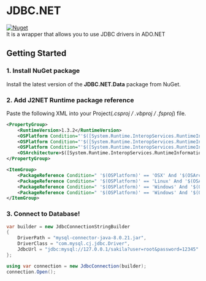 # JDBC.NET
[![Nuget](https://img.shields.io/nuget/v/JDBC.NET.Data)](https://www.nuget.org/packages/JDBC.NET.Data/)  
It is a wrapper that allows you to use JDBC drivers in ADO.NET

## Getting Started
### 1. Install NuGet package
Install the latest version of the **JDBC.NET.Data** package from NuGet.

### 2. Add J2NET Runtime package reference
Paste the following XML into your Project(*.csproj / .vbproj / .fsproj*) file.

```xml
<PropertyGroup>
    <RuntimeVersion>1.3.2</RuntimeVersion>
    <OSPlatform Condition="'$([System.Runtime.InteropServices.RuntimeInformation]::IsOSPlatform($([System.Runtime.InteropServices.OSPlatform]::OSX)))' == 'true'">OSX</OSPlatform>
    <OSPlatform Condition="'$([System.Runtime.InteropServices.RuntimeInformation]::IsOSPlatform($([System.Runtime.InteropServices.OSPlatform]::Linux)))' == 'true'">Linux</OSPlatform>
    <OSPlatform Condition="'$([System.Runtime.InteropServices.RuntimeInformation]::IsOSPlatform($([System.Runtime.InteropServices.OSPlatform]::Windows)))' == 'true'">Windows</OSPlatform>
    <OSArchitecture>$([System.Runtime.InteropServices.RuntimeInformation]::ProcessArchitecture)</OSArchitecture>
</PropertyGroup>

<ItemGroup>
    <PackageReference Condition=" '$(OSPlatform)' == 'OSX' And '$(OSArchitecture)' == 'X64' " Include="J2NET.Runtime.Mac" Version="$(RuntimeVersion)" />
    <PackageReference Condition=" '$(OSPlatform)' == 'Linux' And '$(OSArchitecture)' == 'X64' " Include="J2NET.Runtime.Linux" Version="$(RuntimeVersion)" />
    <PackageReference Condition=" '$(OSPlatform)' == 'Windows' And '$(OSArchitecture)' == 'X64' " Include="J2NET.Runtime.Win64" Version="$(RuntimeVersion)" />
    <PackageReference Condition=" '$(OSPlatform)' == 'Windows' And '$(OSArchitecture)' == 'X86' " Include="J2NET.Runtime.Win32" Version="$(RuntimeVersion)" />
</ItemGroup>
```

### 3. Connect to Database!
```csharp
var builder = new JdbcConnectionStringBuilder
{
    DriverPath = "mysql-connector-java-8.0.21.jar",
    DriverClass = "com.mysql.cj.jdbc.Driver",
    JdbcUrl = "jdbc:mysql://127.0.0.1/sakila?user=root&password=12345"
};

using var connection = new JdbcConnection(builder);
connection.Open();
```
